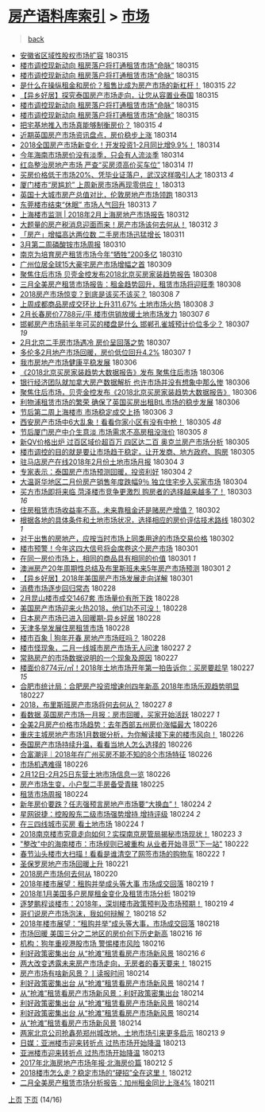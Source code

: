 [房产语料库索引](../../README.md)  > [市场](市场.md)
====
> [back](../README.md)

- [安徽省区域性股权市场扩容](http://jkwz.applinzi.com/ittc/7080719994466075658.html#%E5%AE%89%E5%BE%BD%E7%9C%81%E5%8C%BA%E5%9F%9F%E6%80%A7%E8%82%A1%E6%9D%83%E5%B8%82%E5%9C%BA%E6%89%A9%E5%AE%B9) 180315  
- [楼市调控现新动向 租房落户将打通租赁市场“命脉”](http://jkwz.applinzi.com/ittc/7080705112047879174.html#%E6%A5%BC%E5%B8%82%E8%B0%83%E6%8E%A7%E7%8E%B0%E6%96%B0%E5%8A%A8%E5%90%91+%E7%A7%9F%E6%88%BF%E8%90%BD%E6%88%B7%E5%B0%86%E6%89%93%E9%80%9A%E7%A7%9F%E8%B5%81%E5%B8%82%E5%9C%BA%E2%80%9C%E5%91%BD%E8%84%89%E2%80%9D) 180315  
- [楼市调控现新动向 租房落户将打通租赁市场“命脉”](http://jkwz.applinzi.com/ittc/7080711509028373510.html#%E6%A5%BC%E5%B8%82%E8%B0%83%E6%8E%A7%E7%8E%B0%E6%96%B0%E5%8A%A8%E5%90%91+%E7%A7%9F%E6%88%BF%E8%90%BD%E6%88%B7%E5%B0%86%E6%89%93%E9%80%9A%E7%A7%9F%E8%B5%81%E5%B8%82%E5%9C%BA%E2%80%9C%E5%91%BD%E8%84%89%E2%80%9D) 180315  
- [是什么在操纵租金和房价？租售比成为房产市场的新杠杆！](http://jkwz.applinzi.com/ittc/7080698662336594955.html#%E6%98%AF%E4%BB%80%E4%B9%88%E5%9C%A8%E6%93%8D%E7%BA%B5%E7%A7%9F%E9%87%91%E5%92%8C%E6%88%BF%E4%BB%B7%EF%BC%9F%E7%A7%9F%E5%94%AE%E6%AF%94%E6%88%90%E4%B8%BA%E6%88%BF%E4%BA%A7%E5%B8%82%E5%9C%BA%E7%9A%84%E6%96%B0%E6%9D%A0%E6%9D%86%EF%BC%81) 180315 *22* 
- [【异乡好居】探究泰国房产市场走向，让您从容置业泰国](http://jkwz.applinzi.com/ittc/7080650152253850635.html#%E3%80%90%E5%BC%82%E4%B9%A1%E5%A5%BD%E5%B1%85%E3%80%91%E6%8E%A2%E7%A9%B6%E6%B3%B0%E5%9B%BD%E6%88%BF%E4%BA%A7%E5%B8%82%E5%9C%BA%E8%B5%B0%E5%90%91%EF%BC%8C%E8%AE%A9%E6%82%A8%E4%BB%8E%E5%AE%B9%E7%BD%AE%E4%B8%9A%E6%B3%B0%E5%9B%BD) 180315  
- [楼市调控现新动向 租房落户将打通租赁市场“命脉”](http://jkwz.applinzi.com/ittc/7080649326487667723.html#%E6%A5%BC%E5%B8%82%E8%B0%83%E6%8E%A7%E7%8E%B0%E6%96%B0%E5%8A%A8%E5%90%91+%E7%A7%9F%E6%88%BF%E8%90%BD%E6%88%B7%E5%B0%86%E6%89%93%E9%80%9A%E7%A7%9F%E8%B5%81%E5%B8%82%E5%9C%BA%E2%80%9C%E5%91%BD%E8%84%89%E2%80%9D) 180315  
- [楼市调控现新动向 租房落户将打通租赁市场“命脉”](http://jkwz.applinzi.com/ittc/7080648910672757770.html#%E6%A5%BC%E5%B8%82%E8%B0%83%E6%8E%A7%E7%8E%B0%E6%96%B0%E5%8A%A8%E5%90%91+%E7%A7%9F%E6%88%BF%E8%90%BD%E6%88%B7%E5%B0%86%E6%89%93%E9%80%9A%E7%A7%9F%E8%B5%81%E5%B8%82%E5%9C%BA%E2%80%9C%E5%91%BD%E8%84%89%E2%80%9D) 180315  
- [把宅基地推入市场真能够制衡房价？](http://jkwz.applinzi.com/ittc/7080560251462222858.html#%E6%8A%8A%E5%AE%85%E5%9F%BA%E5%9C%B0%E6%8E%A8%E5%85%A5%E5%B8%82%E5%9C%BA%E7%9C%9F%E8%83%BD%E5%A4%9F%E5%88%B6%E8%A1%A1%E6%88%BF%E4%BB%B7%EF%BC%9F) 180315 *4* 
- [近期英国房产市场资讯盘点，房价稳步上涨](http://jkwz.applinzi.com/ittc/7080377962597975046.html#%E8%BF%91%E6%9C%9F%E8%8B%B1%E5%9B%BD%E6%88%BF%E4%BA%A7%E5%B8%82%E5%9C%BA%E8%B5%84%E8%AE%AF%E7%9B%98%E7%82%B9%EF%BC%8C%E6%88%BF%E4%BB%B7%E7%A8%B3%E6%AD%A5%E4%B8%8A%E6%B6%A8) 180314  
- [2018全国房产市场新变化！开发投资1-2月同比增9.9%！](http://jkwz.applinzi.com/ittc/7080369089384285191.html#2018%E5%85%A8%E5%9B%BD%E6%88%BF%E4%BA%A7%E5%B8%82%E5%9C%BA%E6%96%B0%E5%8F%98%E5%8C%96%EF%BC%81%E5%BC%80%E5%8F%91%E6%8A%95%E8%B5%841-2%E6%9C%88%E5%90%8C%E6%AF%94%E5%A2%9E9.9%25%EF%BC%81) 180314  
- [今年海南市场房价没有淡季，只会有人流淡季](http://jkwz.applinzi.com/ittc/7080255298856289297.html#%E4%BB%8A%E5%B9%B4%E6%B5%B7%E5%8D%97%E5%B8%82%E5%9C%BA%E6%88%BF%E4%BB%B7%E6%B2%A1%E6%9C%89%E6%B7%A1%E5%AD%A3%EF%BC%8C%E5%8F%AA%E4%BC%9A%E6%9C%89%E4%BA%BA%E6%B5%81%E6%B7%A1%E5%AD%A3) 180314  
- [红岛整治房地产市场 严查“买房须高价买车位”](http://jkwz.applinzi.com/ittc/7080244079223112721.html#%E7%BA%A2%E5%B2%9B%E6%95%B4%E6%B2%BB%E6%88%BF%E5%9C%B0%E4%BA%A7%E5%B8%82%E5%9C%BA+%E4%B8%A5%E6%9F%A5%E2%80%9C%E4%B9%B0%E6%88%BF%E9%A1%BB%E9%AB%98%E4%BB%B7%E4%B9%B0%E8%BD%A6%E4%BD%8D%E2%80%9D) 180314 *11* 
- [买房价格低于市场20%、凭毕业证落户，武汉这样吸引人才](http://jkwz.applinzi.com/ittc/7080027372076401675.html#%E4%B9%B0%E6%88%BF%E4%BB%B7%E6%A0%BC%E4%BD%8E%E4%BA%8E%E5%B8%82%E5%9C%BA20%25%E3%80%81%E5%87%AD%E6%AF%95%E4%B8%9A%E8%AF%81%E8%90%BD%E6%88%B7%EF%BC%8C%E6%AD%A6%E6%B1%89%E8%BF%99%E6%A0%B7%E5%90%B8%E5%BC%95%E4%BA%BA%E6%89%8D) 180313 *4* 
- [厦门楼市“房尴尬” 上周新房市场再现零供应！](http://jkwz.applinzi.com/ittc/7079903302680839175.html#%E5%8E%A6%E9%97%A8%E6%A5%BC%E5%B8%82%E2%80%9C%E6%88%BF%E5%B0%B4%E5%B0%AC%E2%80%9D+%E4%B8%8A%E5%91%A8%E6%96%B0%E6%88%BF%E5%B8%82%E5%9C%BA%E5%86%8D%E7%8E%B0%E9%9B%B6%E4%BE%9B%E5%BA%94%EF%BC%81) 180313  
- [英国十大城市房产总值对比，伦敦房地产市场领跑](http://jkwz.applinzi.com/ittc/7079899524191749127.html#%E8%8B%B1%E5%9B%BD%E5%8D%81%E5%A4%A7%E5%9F%8E%E5%B8%82%E6%88%BF%E4%BA%A7%E6%80%BB%E5%80%BC%E5%AF%B9%E6%AF%94%EF%BC%8C%E4%BC%A6%E6%95%A6%E6%88%BF%E5%9C%B0%E4%BA%A7%E5%B8%82%E5%9C%BA%E9%A2%86%E8%B7%91) 180313  
- [东莞楼市结束“休眠” 市场人气回升](http://jkwz.applinzi.com/ittc/7079898663914832906.html#%E4%B8%9C%E8%8E%9E%E6%A5%BC%E5%B8%82%E7%BB%93%E6%9D%9F%E2%80%9C%E4%BC%91%E7%9C%A0%E2%80%9D+%E5%B8%82%E5%9C%BA%E4%BA%BA%E6%B0%94%E5%9B%9E%E5%8D%87) 180313 *7* 
- [上海楼市监测 | 2018年2月上海房地产市场报告](http://jkwz.applinzi.com/ittc/7079637142357935120.html#%E4%B8%8A%E6%B5%B7%E6%A5%BC%E5%B8%82%E7%9B%91%E6%B5%8B+%7C+2018%E5%B9%B42%E6%9C%88%E4%B8%8A%E6%B5%B7%E6%88%BF%E5%9C%B0%E4%BA%A7%E5%B8%82%E5%9C%BA%E6%8A%A5%E5%91%8A) 180312  
- [大题量的房产税消息迎面而来！房产市场该何去何从！](http://jkwz.applinzi.com/ittc/7079489040921658385.html#%E5%A4%A7%E9%A2%98%E9%87%8F%E7%9A%84%E6%88%BF%E4%BA%A7%E7%A8%8E%E6%B6%88%E6%81%AF%E8%BF%8E%E9%9D%A2%E8%80%8C%E6%9D%A5%EF%BC%81%E6%88%BF%E4%BA%A7%E5%B8%82%E5%9C%BA%E8%AF%A5%E4%BD%95%E5%8E%BB%E4%BD%95%E4%BB%8E%EF%BC%81) 180312 *3* 
- [「房产」增幅高达两位数 二手房市场迅猛增长](http://jkwz.applinzi.com/ittc/7079010006186066955.html#%E3%80%8C%E6%88%BF%E4%BA%A7%E3%80%8D%E5%A2%9E%E5%B9%85%E9%AB%98%E8%BE%BE%E4%B8%A4%E4%BD%8D%E6%95%B0+%E4%BA%8C%E6%89%8B%E6%88%BF%E5%B8%82%E5%9C%BA%E8%BF%85%E7%8C%9B%E5%A2%9E%E9%95%BF) 180311  
- [3月第二周磷酸铵市场周报](http://jkwz.applinzi.com/ittc/7078846639005762576.html#3%E6%9C%88%E7%AC%AC%E4%BA%8C%E5%91%A8%E7%A3%B7%E9%85%B8%E9%93%B5%E5%B8%82%E5%9C%BA%E5%91%A8%E6%8A%A5) 180310  
- [南京为培育房产租赁市场今年“牺牲”200多亿](http://jkwz.applinzi.com/ittc/7078782317546177552.html#%E5%8D%97%E4%BA%AC%E4%B8%BA%E5%9F%B9%E8%82%B2%E6%88%BF%E4%BA%A7%E7%A7%9F%E8%B5%81%E5%B8%82%E5%9C%BA%E4%BB%8A%E5%B9%B4%E2%80%9C%E7%89%BA%E7%89%B2%E2%80%9D200%E5%A4%9A%E4%BA%BF) 180310  
- [广州位居全球15大豪宅房产市场增幅之首](http://jkwz.applinzi.com/ittc/7078205530684523536.html#%E5%B9%BF%E5%B7%9E%E4%BD%8D%E5%B1%85%E5%85%A8%E7%90%8315%E5%A4%A7%E8%B1%AA%E5%AE%85%E6%88%BF%E4%BA%A7%E5%B8%82%E5%9C%BA%E5%A2%9E%E5%B9%85%E4%B9%8B%E9%A6%96) 180309  
- [聚焦住后市场 贝壳金控发布2018北京买房家装趋势报告](http://jkwz.applinzi.com/ittc/7078164174960329735.html#%E8%81%9A%E7%84%A6%E4%BD%8F%E5%90%8E%E5%B8%82%E5%9C%BA+%E8%B4%9D%E5%A3%B3%E9%87%91%E6%8E%A7%E5%8F%91%E5%B8%832018%E5%8C%97%E4%BA%AC%E4%B9%B0%E6%88%BF%E5%AE%B6%E8%A3%85%E8%B6%8B%E5%8A%BF%E6%8A%A5%E5%91%8A) 180308  
- [三月全美房产租赁市场报告：租金趋势回升，租赁市场将迎旺季](http://jkwz.applinzi.com/ittc/7078105678227178506.html#%E4%B8%89%E6%9C%88%E5%85%A8%E7%BE%8E%E6%88%BF%E4%BA%A7%E7%A7%9F%E8%B5%81%E5%B8%82%E5%9C%BA%E6%8A%A5%E5%91%8A%EF%BC%9A%E7%A7%9F%E9%87%91%E8%B6%8B%E5%8A%BF%E5%9B%9E%E5%8D%87%EF%BC%8C%E7%A7%9F%E8%B5%81%E5%B8%82%E5%9C%BA%E5%B0%86%E8%BF%8E%E6%97%BA%E5%AD%A3) 180308  
- [2018房产市场惊变？到底是该买不该买？](http://jkwz.applinzi.com/ittc/7075933864122123274.html#2018%E6%88%BF%E4%BA%A7%E5%B8%82%E5%9C%BA%E6%83%8A%E5%8F%98%EF%BC%9F%E5%88%B0%E5%BA%95%E6%98%AF%E8%AF%A5%E4%B9%B0%E4%B8%8D%E8%AF%A5%E4%B9%B0%EF%BC%9F) 180308 *7* 
- [上周成都商品房成交环比上升311.67%  土地市场火热](http://jkwz.applinzi.com/ittc/7078038375993181190.html#%E4%B8%8A%E5%91%A8%E6%88%90%E9%83%BD%E5%95%86%E5%93%81%E6%88%BF%E6%88%90%E4%BA%A4%E7%8E%AF%E6%AF%94%E4%B8%8A%E5%8D%87311.67%25++%E5%9C%9F%E5%9C%B0%E5%B8%82%E5%9C%BA%E7%81%AB%E7%83%AD) 180308 *3* 
- [2月长春房价7788元/平 楼市供销放缓土地市场发力](http://jkwz.applinzi.com/ittc/7077727881927328779.html#2%E6%9C%88%E9%95%BF%E6%98%A5%E6%88%BF%E4%BB%B77788%E5%85%83%2F%E5%B9%B3+%E6%A5%BC%E5%B8%82%E4%BE%9B%E9%94%80%E6%94%BE%E7%BC%93%E5%9C%9F%E5%9C%B0%E5%B8%82%E5%9C%BA%E5%8F%91%E5%8A%9B) 180307 *6* 
- [邯郸房产市场前半年可买的楼盘是什么 邯郸孔雀城预计价位多少？](http://jkwz.applinzi.com/ittc/7077715718005326864.html#%E9%82%AF%E9%83%B8%E6%88%BF%E4%BA%A7%E5%B8%82%E5%9C%BA%E5%89%8D%E5%8D%8A%E5%B9%B4%E5%8F%AF%E4%B9%B0%E7%9A%84%E6%A5%BC%E7%9B%98%E6%98%AF%E4%BB%80%E4%B9%88+%E9%82%AF%E9%83%B8%E5%AD%94%E9%9B%80%E5%9F%8E%E9%A2%84%E8%AE%A1%E4%BB%B7%E4%BD%8D%E5%A4%9A%E5%B0%91%EF%BC%9F) 180307 *19* 
- [2月北京二手房市场遇冷 房价呈回落之势](http://jkwz.applinzi.com/ittc/7077679676996977671.html#2%E6%9C%88%E5%8C%97%E4%BA%AC%E4%BA%8C%E6%89%8B%E6%88%BF%E5%B8%82%E5%9C%BA%E9%81%87%E5%86%B7+%E6%88%BF%E4%BB%B7%E5%91%88%E5%9B%9E%E8%90%BD%E4%B9%8B%E5%8A%BF) 180307  
- [多伦多2月地产市场回暖，房价低位回升4.2%](http://jkwz.applinzi.com/ittc/7077654813146088458.html#%E5%A4%9A%E4%BC%A6%E5%A4%9A2%E6%9C%88%E5%9C%B0%E4%BA%A7%E5%B8%82%E5%9C%BA%E5%9B%9E%E6%9A%96%EF%BC%8C%E6%88%BF%E4%BB%B7%E4%BD%8E%E4%BD%8D%E5%9B%9E%E5%8D%874.2%25) 180307 *1* 
- [我市房地产市场健康平稳发展](http://jkwz.applinzi.com/ittc/7077429525086733319.html#%E6%88%91%E5%B8%82%E6%88%BF%E5%9C%B0%E4%BA%A7%E5%B8%82%E5%9C%BA%E5%81%A5%E5%BA%B7%E5%B9%B3%E7%A8%B3%E5%8F%91%E5%B1%95) 180306  
- [《2018北京买房家装趋势大数据报告》发布 聚焦住后市场](http://jkwz.applinzi.com/ittc/7077419083631166474.html#%E3%80%8A2018%E5%8C%97%E4%BA%AC%E4%B9%B0%E6%88%BF%E5%AE%B6%E8%A3%85%E8%B6%8B%E5%8A%BF%E5%A4%A7%E6%95%B0%E6%8D%AE%E6%8A%A5%E5%91%8A%E3%80%8B%E5%8F%91%E5%B8%83+%E8%81%9A%E7%84%A6%E4%BD%8F%E5%90%8E%E5%B8%82%E5%9C%BA) 180306  
- [银行经济团队就加拿大房产数据解析 也许市场并没有想象中那么惨](http://jkwz.applinzi.com/ittc/7076908614386451462.html#%E9%93%B6%E8%A1%8C%E7%BB%8F%E6%B5%8E%E5%9B%A2%E9%98%9F%E5%B0%B1%E5%8A%A0%E6%8B%BF%E5%A4%A7%E6%88%BF%E4%BA%A7%E6%95%B0%E6%8D%AE%E8%A7%A3%E6%9E%90+%E4%B9%9F%E8%AE%B8%E5%B8%82%E5%9C%BA%E5%B9%B6%E6%B2%A1%E6%9C%89%E6%83%B3%E8%B1%A1%E4%B8%AD%E9%82%A3%E4%B9%88%E6%83%A8) 180306  
- [聚焦住后市场，贝壳金控发布《2018北京买房家装趋势大数据报告》](http://jkwz.applinzi.com/ittc/7077337062489719818.html#%E8%81%9A%E7%84%A6%E4%BD%8F%E5%90%8E%E5%B8%82%E5%9C%BA%EF%BC%8C%E8%B4%9D%E5%A3%B3%E9%87%91%E6%8E%A7%E5%8F%91%E5%B8%83%E3%80%8A2018%E5%8C%97%E4%BA%AC%E4%B9%B0%E6%88%BF%E5%AE%B6%E8%A3%85%E8%B6%8B%E5%8A%BF%E5%A4%A7%E6%95%B0%E6%8D%AE%E6%8A%A5%E5%91%8A%E3%80%8B) 180306  
- [利物浦租赁市场的繁荣 确保了英国买房出租BtL市场的稳步发展](http://jkwz.applinzi.com/ittc/7077018433705477136.html#%E5%88%A9%E7%89%A9%E6%B5%A6%E7%A7%9F%E8%B5%81%E5%B8%82%E5%9C%BA%E7%9A%84%E7%B9%81%E8%8D%A3+%E7%A1%AE%E4%BF%9D%E4%BA%86%E8%8B%B1%E5%9B%BD%E4%B9%B0%E6%88%BF%E5%87%BA%E7%A7%9FBtL%E5%B8%82%E5%9C%BA%E7%9A%84%E7%A8%B3%E6%AD%A5%E5%8F%91%E5%B1%95) 180306  
- [节后第二周上海楼市 市场稳定成交上扬](http://jkwz.applinzi.com/ittc/7077288863242650641.html#%E8%8A%82%E5%90%8E%E7%AC%AC%E4%BA%8C%E5%91%A8%E4%B8%8A%E6%B5%B7%E6%A5%BC%E5%B8%82+%E5%B8%82%E5%9C%BA%E7%A8%B3%E5%AE%9A%E6%88%90%E4%BA%A4%E4%B8%8A%E6%89%AC) 180306 *3* 
- [西安房产市场中6大乱象！看看你家小区有没有中枪！](http://jkwz.applinzi.com/ittc/7077005226727179280.html#%E8%A5%BF%E5%AE%89%E6%88%BF%E4%BA%A7%E5%B8%82%E5%9C%BA%E4%B8%AD6%E5%A4%A7%E4%B9%B1%E8%B1%A1%EF%BC%81%E7%9C%8B%E7%9C%8B%E4%BD%A0%E5%AE%B6%E5%B0%8F%E5%8C%BA%E6%9C%89%E6%B2%A1%E6%9C%89%E4%B8%AD%E6%9E%AA%EF%BC%81) 180305 *48* 
- [节后厦门房产中介生意淡 市场需求不高房租没涨价](http://jkwz.applinzi.com/ittc/7076924541026960391.html#%E8%8A%82%E5%90%8E%E5%8E%A6%E9%97%A8%E6%88%BF%E4%BA%A7%E4%B8%AD%E4%BB%8B%E7%94%9F%E6%84%8F%E6%B7%A1+%E5%B8%82%E5%9C%BA%E9%9C%80%E6%B1%82%E4%B8%8D%E9%AB%98%E6%88%BF%E7%A7%9F%E6%B2%A1%E6%B6%A8%E4%BB%B7) 180305 *8* 
- [新QV价格出炉 过百区域价超百万 四区达二百 奥克兰房产市场分析](http://jkwz.applinzi.com/ittc/7076581139383059463.html#%E6%96%B0QV%E4%BB%B7%E6%A0%BC%E5%87%BA%E7%82%89+%E8%BF%87%E7%99%BE%E5%8C%BA%E5%9F%9F%E4%BB%B7%E8%B6%85%E7%99%BE%E4%B8%87+%E5%9B%9B%E5%8C%BA%E8%BE%BE%E4%BA%8C%E7%99%BE+%E5%A5%A5%E5%85%8B%E5%85%B0%E6%88%BF%E4%BA%A7%E5%B8%82%E5%9C%BA%E5%88%86%E6%9E%90) 180305  
- [楼市调控的目的就是要让市场趋于稳定，让开发商、地方政府、购房](http://jkwz.applinzi.com/ittc/7076913664374604816.html#%E6%A5%BC%E5%B8%82%E8%B0%83%E6%8E%A7%E7%9A%84%E7%9B%AE%E7%9A%84%E5%B0%B1%E6%98%AF%E8%A6%81%E8%AE%A9%E5%B8%82%E5%9C%BA%E8%B6%8B%E4%BA%8E%E7%A8%B3%E5%AE%9A%EF%BC%8C%E8%AE%A9%E5%BC%80%E5%8F%91%E5%95%86%E3%80%81%E5%9C%B0%E6%96%B9%E6%94%BF%E5%BA%9C%E3%80%81%E8%B4%AD%E6%88%BF) 180305  
- [驻马店房产在线2018年2月份土地市场月报](http://jkwz.applinzi.com/ittc/7076678915676701703.html#%E9%A9%BB%E9%A9%AC%E5%BA%97%E6%88%BF%E4%BA%A7%E5%9C%A8%E7%BA%BF2018%E5%B9%B42%E6%9C%88%E4%BB%BD%E5%9C%9F%E5%9C%B0%E5%B8%82%E5%9C%BA%E6%9C%88%E6%8A%A5) 180304 *3* 
- [专家表示：泰国房产市场预测回暖，投资利好](http://jkwz.applinzi.com/ittc/7076594255412069392.html#%E4%B8%93%E5%AE%B6%E8%A1%A8%E7%A4%BA%EF%BC%9A%E6%B3%B0%E5%9B%BD%E6%88%BF%E4%BA%A7%E5%B8%82%E5%9C%BA%E9%A2%84%E6%B5%8B%E5%9B%9E%E6%9A%96%EF%BC%8C%E6%8A%95%E8%B5%84%E5%88%A9%E5%A5%BD) 180304 *2* 
- [大温哥华地区二月份房产销售年度跌幅9％ 独立住宅步入买家市场](http://jkwz.applinzi.com/ittc/7076568543862981648.html#%E5%A4%A7%E6%B8%A9%E5%93%A5%E5%8D%8E%E5%9C%B0%E5%8C%BA%E4%BA%8C%E6%9C%88%E4%BB%BD%E6%88%BF%E4%BA%A7%E9%94%80%E5%94%AE%E5%B9%B4%E5%BA%A6%E8%B7%8C%E5%B9%859%EF%BC%85+%E7%8B%AC%E7%AB%8B%E4%BD%8F%E5%AE%85%E6%AD%A5%E5%85%A5%E4%B9%B0%E5%AE%B6%E5%B8%82%E5%9C%BA) 180304  
- [买方市场即将来临 菏泽楼市竞争更激烈 购房者的选择越来越多了！](http://jkwz.applinzi.com/ittc/7076214581087437830.html#%E4%B9%B0%E6%96%B9%E5%B8%82%E5%9C%BA%E5%8D%B3%E5%B0%86%E6%9D%A5%E4%B8%B4+%E8%8F%8F%E6%B3%BD%E6%A5%BC%E5%B8%82%E7%AB%9E%E4%BA%89%E6%9B%B4%E6%BF%80%E7%83%88+%E8%B4%AD%E6%88%BF%E8%80%85%E7%9A%84%E9%80%89%E6%8B%A9%E8%B6%8A%E6%9D%A5%E8%B6%8A%E5%A4%9A%E4%BA%86%EF%BC%81) 180303 *16* 
- [住房租赁市场收益率不高，未来靠租金还是赌房产增值？](http://jkwz.applinzi.com/ittc/7075900007360496657.html#%E4%BD%8F%E6%88%BF%E7%A7%9F%E8%B5%81%E5%B8%82%E5%9C%BA%E6%94%B6%E7%9B%8A%E7%8E%87%E4%B8%8D%E9%AB%98%EF%BC%8C%E6%9C%AA%E6%9D%A5%E9%9D%A0%E7%A7%9F%E9%87%91%E8%BF%98%E6%98%AF%E8%B5%8C%E6%88%BF%E4%BA%A7%E5%A2%9E%E5%80%BC%EF%BC%9F) 180302  
- [根据各地的具体条件和土地市场状况，选择相应的房价评估技术路线](http://jkwz.applinzi.com/ittc/7075810118946259978.html#%E6%A0%B9%E6%8D%AE%E5%90%84%E5%9C%B0%E7%9A%84%E5%85%B7%E4%BD%93%E6%9D%A1%E4%BB%B6%E5%92%8C%E5%9C%9F%E5%9C%B0%E5%B8%82%E5%9C%BA%E7%8A%B6%E5%86%B5%EF%BC%8C%E9%80%89%E6%8B%A9%E7%9B%B8%E5%BA%94%E7%9A%84%E6%88%BF%E4%BB%B7%E8%AF%84%E4%BC%B0%E6%8A%80%E6%9C%AF%E8%B7%AF%E7%BA%BF) 180302 *1* 
- [对于出售的房地产，应按当时市场上同类用途的市场交易价格](http://jkwz.applinzi.com/ittc/7075806627846685703.html#%E5%AF%B9%E4%BA%8E%E5%87%BA%E5%94%AE%E7%9A%84%E6%88%BF%E5%9C%B0%E4%BA%A7%EF%BC%8C%E5%BA%94%E6%8C%89%E5%BD%93%E6%97%B6%E5%B8%82%E5%9C%BA%E4%B8%8A%E5%90%8C%E7%B1%BB%E7%94%A8%E9%80%94%E7%9A%84%E5%B8%82%E5%9C%BA%E4%BA%A4%E6%98%93%E4%BB%B7%E6%A0%BC) 180302  
- [楼市预警！今年这四大信号将会席卷这个房产市场](http://jkwz.applinzi.com/ittc/7075560153107923985.html#%E6%A5%BC%E5%B8%82%E9%A2%84%E8%AD%A6%EF%BC%81%E4%BB%8A%E5%B9%B4%E8%BF%99%E5%9B%9B%E5%A4%A7%E4%BF%A1%E5%8F%B7%E5%B0%86%E4%BC%9A%E5%B8%AD%E5%8D%B7%E8%BF%99%E4%B8%AA%E6%88%BF%E4%BA%A7%E5%B8%82%E5%9C%BA) 180301  
- [在同一房价市场上，相同的商品具有相同的价值](http://jkwz.applinzi.com/ittc/7075540560134013959.html#%E5%9C%A8%E5%90%8C%E4%B8%80%E6%88%BF%E4%BB%B7%E5%B8%82%E5%9C%BA%E4%B8%8A%EF%BC%8C%E7%9B%B8%E5%90%8C%E7%9A%84%E5%95%86%E5%93%81%E5%85%B7%E6%9C%89%E7%9B%B8%E5%90%8C%E7%9A%84%E4%BB%B7%E5%80%BC) 180301 *1* 
- [澳洲房产20年周期性总结及布里斯班未来5年房产市场预测](http://jkwz.applinzi.com/ittc/7075519083229742096.html#%E6%BE%B3%E6%B4%B2%E6%88%BF%E4%BA%A720%E5%B9%B4%E5%91%A8%E6%9C%9F%E6%80%A7%E6%80%BB%E7%BB%93%E5%8F%8A%E5%B8%83%E9%87%8C%E6%96%AF%E7%8F%AD%E6%9C%AA%E6%9D%A55%E5%B9%B4%E6%88%BF%E4%BA%A7%E5%B8%82%E5%9C%BA%E9%A2%84%E6%B5%8B) 180301 *2* 
- [【异乡好居】2018年美国房产市场发展走向详解](http://jkwz.applinzi.com/ittc/7075441345160545296.html#%E3%80%90%E5%BC%82%E4%B9%A1%E5%A5%BD%E5%B1%85%E3%80%912018%E5%B9%B4%E7%BE%8E%E5%9B%BD%E6%88%BF%E4%BA%A7%E5%B8%82%E5%9C%BA%E5%8F%91%E5%B1%95%E8%B5%B0%E5%90%91%E8%AF%A6%E8%A7%A3) 180301  
- [消费市场逐步回归常态](http://jkwz.applinzi.com/ittc/7075176101393728529.html#%E6%B6%88%E8%B4%B9%E5%B8%82%E5%9C%BA%E9%80%90%E6%AD%A5%E5%9B%9E%E5%BD%92%E5%B8%B8%E6%80%81) 180228  
- [2月昆山楼市成交1467套 市场量价有所下跌](http://jkwz.applinzi.com/ittc/7075167248501441547.html#2%E6%9C%88%E6%98%86%E5%B1%B1%E6%A5%BC%E5%B8%82%E6%88%90%E4%BA%A41467%E5%A5%97+%E5%B8%82%E5%9C%BA%E9%87%8F%E4%BB%B7%E6%9C%89%E6%89%80%E4%B8%8B%E8%B7%8C) 180228  
- [美国房产市场迎来火热2018，他们功不可没！](http://jkwz.applinzi.com/ittc/7075161272226415622.html#%E7%BE%8E%E5%9B%BD%E6%88%BF%E4%BA%A7%E5%B8%82%E5%9C%BA%E8%BF%8E%E6%9D%A5%E7%81%AB%E7%83%AD2018%EF%BC%8C%E4%BB%96%E4%BB%AC%E5%8A%9F%E4%B8%8D%E5%8F%AF%E6%B2%A1%EF%BC%81) 180228  
- [日本房产市场已进入回暖期-异乡好居](http://jkwz.applinzi.com/ittc/7075133408357647377.html#%E6%97%A5%E6%9C%AC%E6%88%BF%E4%BA%A7%E5%B8%82%E5%9C%BA%E5%B7%B2%E8%BF%9B%E5%85%A5%E5%9B%9E%E6%9A%96%E6%9C%9F-%E5%BC%82%E4%B9%A1%E5%A5%BD%E5%B1%85) 180228  
- [天津多举发展住房租赁市场](http://jkwz.applinzi.com/ittc/7075094883516023818.html#%E5%A4%A9%E6%B4%A5%E5%A4%9A%E4%B8%BE%E5%8F%91%E5%B1%95%E4%BD%8F%E6%88%BF%E7%A7%9F%E8%B5%81%E5%B8%82%E5%9C%BA) 180228  
- [楼市百象 | 狗年开春 房地产市场旺吗？](http://jkwz.applinzi.com/ittc/7075074587853587467.html#%E6%A5%BC%E5%B8%82%E7%99%BE%E8%B1%A1+%7C+%E7%8B%97%E5%B9%B4%E5%BC%80%E6%98%A5+%E6%88%BF%E5%9C%B0%E4%BA%A7%E5%B8%82%E5%9C%BA%E6%97%BA%E5%90%97%EF%BC%9F) 180228  
- [楼市怪现象，二月一线城市房产市场无人问津](http://jkwz.applinzi.com/ittc/7075103601267835915.html#%E6%A5%BC%E5%B8%82%E6%80%AA%E7%8E%B0%E8%B1%A1%EF%BC%8C%E4%BA%8C%E6%9C%88%E4%B8%80%E7%BA%BF%E5%9F%8E%E5%B8%82%E6%88%BF%E4%BA%A7%E5%B8%82%E5%9C%BA%E6%97%A0%E4%BA%BA%E9%97%AE%E6%B4%A5) 180227 *2* 
- [常熟房产的市场数据说明的一个现象及原因](http://jkwz.applinzi.com/ittc/7074812201674474512.html#%E5%B8%B8%E7%86%9F%E6%88%BF%E4%BA%A7%E7%9A%84%E5%B8%82%E5%9C%BA%E6%95%B0%E6%8D%AE%E8%AF%B4%E6%98%8E%E7%9A%84%E4%B8%80%E4%B8%AA%E7%8E%B0%E8%B1%A1%E5%8F%8A%E5%8E%9F%E5%9B%A0) 180227  
- [楼面价8774元/㎡！2018年土地市场开年第一拍告诉你：买房要趁早](http://jkwz.applinzi.com/ittc/7074786969936987142.html#%E6%A5%BC%E9%9D%A2%E4%BB%B78774%E5%85%83%2F%E3%8E%A1%EF%BC%812018%E5%B9%B4%E5%9C%9F%E5%9C%B0%E5%B8%82%E5%9C%BA%E5%BC%80%E5%B9%B4%E7%AC%AC%E4%B8%80%E6%8B%8D%E5%91%8A%E8%AF%89%E4%BD%A0%EF%BC%9A%E4%B9%B0%E6%88%BF%E8%A6%81%E8%B6%81%E6%97%A9) 180227 *15* 
- [合肥市统计局：合肥房产投资增速创四年新高 2018年市场乐观趋势明显](http://jkwz.applinzi.com/ittc/7074753519234319377.html#%E5%90%88%E8%82%A5%E5%B8%82%E7%BB%9F%E8%AE%A1%E5%B1%80%EF%BC%9A%E5%90%88%E8%82%A5%E6%88%BF%E4%BA%A7%E6%8A%95%E8%B5%84%E5%A2%9E%E9%80%9F%E5%88%9B%E5%9B%9B%E5%B9%B4%E6%96%B0%E9%AB%98+2018%E5%B9%B4%E5%B8%82%E5%9C%BA%E4%B9%90%E8%A7%82%E8%B6%8B%E5%8A%BF%E6%98%8E%E6%98%BE) 180227  
- [2018，布里斯班房产市场将何去何从？](http://jkwz.applinzi.com/ittc/7074713417078539270.html#2018%EF%BC%8C%E5%B8%83%E9%87%8C%E6%96%AF%E7%8F%AD%E6%88%BF%E4%BA%A7%E5%B8%82%E5%9C%BA%E5%B0%86%E4%BD%95%E5%8E%BB%E4%BD%95%E4%BB%8E%EF%BC%9F) 180227 *8* 
- [看数据 英国房产市场一月报：房市回暖，买家开始活跃](http://jkwz.applinzi.com/ittc/7074711110718850065.html#%E7%9C%8B%E6%95%B0%E6%8D%AE+%E8%8B%B1%E5%9B%BD%E6%88%BF%E4%BA%A7%E5%B8%82%E5%9C%BA%E4%B8%80%E6%9C%88%E6%8A%A5%EF%BC%9A%E6%88%BF%E5%B8%82%E5%9B%9E%E6%9A%96%EF%BC%8C%E4%B9%B0%E5%AE%B6%E5%BC%80%E5%A7%8B%E6%B4%BB%E8%B7%83) 180227 *1* 
- [全美2月房产价格市场趋势：去年西部五州房价涨幅最大](http://jkwz.applinzi.com/ittc/7074445128951661578.html#%E5%85%A8%E7%BE%8E2%E6%9C%88%E6%88%BF%E4%BA%A7%E4%BB%B7%E6%A0%BC%E5%B8%82%E5%9C%BA%E8%B6%8B%E5%8A%BF%EF%BC%9A%E5%8E%BB%E5%B9%B4%E8%A5%BF%E9%83%A8%E4%BA%94%E5%B7%9E%E6%88%BF%E4%BB%B7%E6%B6%A8%E5%B9%85%E6%9C%80%E5%A4%A7) 180226  
- [重庆主城房地产市场1月数据分析，为你解读接下来的楼市风向！](http://jkwz.applinzi.com/ittc/7074433445931779089.html#%E9%87%8D%E5%BA%86%E4%B8%BB%E5%9F%8E%E6%88%BF%E5%9C%B0%E4%BA%A7%E5%B8%82%E5%9C%BA1%E6%9C%88%E6%95%B0%E6%8D%AE%E5%88%86%E6%9E%90%EF%BC%8C%E4%B8%BA%E4%BD%A0%E8%A7%A3%E8%AF%BB%E6%8E%A5%E4%B8%8B%E6%9D%A5%E7%9A%84%E6%A5%BC%E5%B8%82%E9%A3%8E%E5%90%91%EF%BC%81) 180226  
- [泰国房产市场持续升温，看看当地人怎么选择的](http://jkwz.applinzi.com/ittc/7074346199564157958.html#%E6%B3%B0%E5%9B%BD%E6%88%BF%E4%BA%A7%E5%B8%82%E5%9C%BA%E6%8C%81%E7%BB%AD%E5%8D%87%E6%B8%A9%EF%BC%8C%E7%9C%8B%E7%9C%8B%E5%BD%93%E5%9C%B0%E4%BA%BA%E6%80%8E%E4%B9%88%E9%80%89%E6%8B%A9%E7%9A%84) 180226  
- [合富潮评｜2018年在广州买房不能不知的8个市场特征](http://jkwz.applinzi.com/ittc/7074338331163100166.html#%E5%90%88%E5%AF%8C%E6%BD%AE%E8%AF%84%EF%BD%9C2018%E5%B9%B4%E5%9C%A8%E5%B9%BF%E5%B7%9E%E4%B9%B0%E6%88%BF%E4%B8%8D%E8%83%BD%E4%B8%8D%E7%9F%A5%E7%9A%848%E4%B8%AA%E5%B8%82%E5%9C%BA%E7%89%B9%E5%BE%81) 180226  
- [市场机遇难得](http://jkwz.applinzi.com/ittc/7074310282921116689.html#%E5%B8%82%E5%9C%BA%E6%9C%BA%E9%81%87%E9%9A%BE%E5%BE%97) 180226  
- [2月12日-2月25日东营土地市场信息一览](http://jkwz.applinzi.com/ittc/7074295891140019216.html#2%E6%9C%8812%E6%97%A5-2%E6%9C%8825%E6%97%A5%E4%B8%9C%E8%90%A5%E5%9C%9F%E5%9C%B0%E5%B8%82%E5%9C%BA%E4%BF%A1%E6%81%AF%E4%B8%80%E8%A7%88) 180226  
- [房产市场生变，小户型二手房备受青睐](http://jkwz.applinzi.com/ittc/7073975994346374155.html#%E6%88%BF%E4%BA%A7%E5%B8%82%E5%9C%BA%E7%94%9F%E5%8F%98%EF%BC%8C%E5%B0%8F%E6%88%B7%E5%9E%8B%E4%BA%8C%E6%89%8B%E6%88%BF%E5%A4%87%E5%8F%97%E9%9D%92%E7%9D%90) 180225  
- [租赁市场周报](http://jkwz.applinzi.com/ittc/7073709691064812555.html#%E7%A7%9F%E8%B5%81%E5%B8%82%E5%9C%BA%E5%91%A8%E6%8A%A5) 180224  
- [新年房价要跌？任志强预言房地产市场要“大换血”！](http://jkwz.applinzi.com/ittc/7073629015992960010.html#%E6%96%B0%E5%B9%B4%E6%88%BF%E4%BB%B7%E8%A6%81%E8%B7%8C%EF%BC%9F%E4%BB%BB%E5%BF%97%E5%BC%BA%E9%A2%84%E8%A8%80%E6%88%BF%E5%9C%B0%E4%BA%A7%E5%B8%82%E5%9C%BA%E8%A6%81%E2%80%9C%E5%A4%A7%E6%8D%A2%E8%A1%80%E2%80%9D%EF%BC%81) 180224 *2* 
- [星网锐捷：控股股东二级市场强势增持 增持评级](http://jkwz.applinzi.com/ittc/7073596001208501265.html#%E6%98%9F%E7%BD%91%E9%94%90%E6%8D%B7%EF%BC%9A%E6%8E%A7%E8%82%A1%E8%82%A1%E4%B8%9C%E4%BA%8C%E7%BA%A7%E5%B8%82%E5%9C%BA%E5%BC%BA%E5%8A%BF%E5%A2%9E%E6%8C%81+%E5%A2%9E%E6%8C%81%E8%AF%84%E7%BA%A7) 180224 *2* 
- [在三四线城市买房  看土地市场](http://jkwz.applinzi.com/ittc/7073574986411672582.html#%E5%9C%A8%E4%B8%89%E5%9B%9B%E7%BA%BF%E5%9F%8E%E5%B8%82%E4%B9%B0%E6%88%BF++%E7%9C%8B%E5%9C%9F%E5%9C%B0%E5%B8%82%E5%9C%BA) 180224 *1* 
- [2018南京楼市究竟走向如何？实探南京房管局揭秘市场现状！](http://jkwz.applinzi.com/ittc/7073206634728129552.html#2018%E5%8D%97%E4%BA%AC%E6%A5%BC%E5%B8%82%E7%A9%B6%E7%AB%9F%E8%B5%B0%E5%90%91%E5%A6%82%E4%BD%95%EF%BC%9F%E5%AE%9E%E6%8E%A2%E5%8D%97%E4%BA%AC%E6%88%BF%E7%AE%A1%E5%B1%80%E6%8F%AD%E7%A7%98%E5%B8%82%E5%9C%BA%E7%8E%B0%E7%8A%B6%EF%BC%81) 180223 *3* 
- [&quot;整改&quot;中的海南楼市：市场规则已被重构 从业者开始寻觅&quot;下一站&quot;](http://jkwz.applinzi.com/ittc/7072967253077525511.html#%26quot%3B%E6%95%B4%E6%94%B9%26quot%3B%E4%B8%AD%E7%9A%84%E6%B5%B7%E5%8D%97%E6%A5%BC%E5%B8%82%EF%BC%9A%E5%B8%82%E5%9C%BA%E8%A7%84%E5%88%99%E5%B7%B2%E8%A2%AB%E9%87%8D%E6%9E%84+%E4%BB%8E%E4%B8%9A%E8%80%85%E5%BC%80%E5%A7%8B%E5%AF%BB%E8%A7%85%26quot%3B%E4%B8%8B%E4%B8%80%E7%AB%99%26quot%3B) 180222  
- [春节汕头楼市大扫描！看看是谁清空了网签市场的购物车](http://jkwz.applinzi.com/ittc/7072935729472996362.html#%E6%98%A5%E8%8A%82%E6%B1%95%E5%A4%B4%E6%A5%BC%E5%B8%82%E5%A4%A7%E6%89%AB%E6%8F%8F%EF%BC%81%E7%9C%8B%E7%9C%8B%E6%98%AF%E8%B0%81%E6%B8%85%E7%A9%BA%E4%BA%86%E7%BD%91%E7%AD%BE%E5%B8%82%E5%9C%BA%E7%9A%84%E8%B4%AD%E7%89%A9%E8%BD%A6) 180222 *1* 
- [圣保罗房地产市场回暖上升](http://jkwz.applinzi.com/ittc/7072676090579780624.html#%E5%9C%A3%E4%BF%9D%E7%BD%97%E6%88%BF%E5%9C%B0%E4%BA%A7%E5%B8%82%E5%9C%BA%E5%9B%9E%E6%9A%96%E4%B8%8A%E5%8D%87) 180221  
- [2018房产市场何去何从](http://jkwz.applinzi.com/ittc/7072085864195032081.html#2018%E6%88%BF%E4%BA%A7%E5%B8%82%E5%9C%BA%E4%BD%95%E5%8E%BB%E4%BD%95%E4%BB%8E) 180220  
- [2018年楼市展望：租购并举成头等大事 市场成交回落](http://jkwz.applinzi.com/ittc/7071769130187621392.html#2018%E5%B9%B4%E6%A5%BC%E5%B8%82%E5%B1%95%E6%9C%9B%EF%BC%9A%E7%A7%9F%E8%B4%AD%E5%B9%B6%E4%B8%BE%E6%88%90%E5%A4%B4%E7%AD%89%E5%A4%A7%E4%BA%8B+%E5%B8%82%E5%9C%BA%E6%88%90%E4%BA%A4%E5%9B%9E%E8%90%BD) 180219 *1* 
- [2018年1月美国多户房屋租金变化及租赁市场分析](http://jkwz.applinzi.com/ittc/7071736514126283782.html#2018%E5%B9%B41%E6%9C%88%E7%BE%8E%E5%9B%BD%E5%A4%9A%E6%88%B7%E6%88%BF%E5%B1%8B%E7%A7%9F%E9%87%91%E5%8F%98%E5%8C%96%E5%8F%8A%E7%A7%9F%E8%B5%81%E5%B8%82%E5%9C%BA%E5%88%86%E6%9E%90) 180219  
- [逐梦鹏程谈楼市：2018年，深圳楼市政策预判及市场预期！](http://jkwz.applinzi.com/ittc/7071473352709768208.html#%E9%80%90%E6%A2%A6%E9%B9%8F%E7%A8%8B%E8%B0%88%E6%A5%BC%E5%B8%82%EF%BC%9A2018%E5%B9%B4%EF%BC%8C%E6%B7%B1%E5%9C%B3%E6%A5%BC%E5%B8%82%E6%94%BF%E7%AD%96%E9%A2%84%E5%88%A4%E5%8F%8A%E5%B8%82%E5%9C%BA%E9%A2%84%E6%9C%9F%EF%BC%81) 180219 *4* 
- [哥们说房产市场泡沫，我如何辩解？](http://jkwz.applinzi.com/ittc/7071470470660883467.html#%E5%93%A5%E4%BB%AC%E8%AF%B4%E6%88%BF%E4%BA%A7%E5%B8%82%E5%9C%BA%E6%B3%A1%E6%B2%AB%EF%BC%8C%E6%88%91%E5%A6%82%E4%BD%95%E8%BE%A9%E8%A7%A3%EF%BC%9F) 180218 *52* 
- [2018年楼市展望：“租购并举”成头等大事，市场成交回落](http://jkwz.applinzi.com/ittc/7071370900350174214.html#2018%E5%B9%B4%E6%A5%BC%E5%B8%82%E5%B1%95%E6%9C%9B%EF%BC%9A%E2%80%9C%E7%A7%9F%E8%B4%AD%E5%B9%B6%E4%B8%BE%E2%80%9D%E6%88%90%E5%A4%B4%E7%AD%89%E5%A4%A7%E4%BA%8B%EF%BC%8C%E5%B8%82%E5%9C%BA%E6%88%90%E4%BA%A4%E5%9B%9E%E8%90%BD) 180218  
- [市场回暖 美国三分之二地区的房价创下历史新高](http://jkwz.applinzi.com/ittc/7070762387030672390.html#%E5%B8%82%E5%9C%BA%E5%9B%9E%E6%9A%96+%E7%BE%8E%E5%9B%BD%E4%B8%89%E5%88%86%E4%B9%8B%E4%BA%8C%E5%9C%B0%E5%8C%BA%E7%9A%84%E6%88%BF%E4%BB%B7%E5%88%9B%E4%B8%8B%E5%8E%86%E5%8F%B2%E6%96%B0%E9%AB%98) 180216 *16* 
- [机构：狗年重视港股市场 警惕楼市风险](http://jkwz.applinzi.com/ittc/7070618827887215623.html#%E6%9C%BA%E6%9E%84%EF%BC%9A%E7%8B%97%E5%B9%B4%E9%87%8D%E8%A7%86%E6%B8%AF%E8%82%A1%E5%B8%82%E5%9C%BA+%E8%AD%A6%E6%83%95%E6%A5%BC%E5%B8%82%E9%A3%8E%E9%99%A9) 180216  
- [利好政策密集出台 从“抢滩”租赁看房产市场新风景](http://jkwz.applinzi.com/ittc/7070596034495775760.html#%E5%88%A9%E5%A5%BD%E6%94%BF%E7%AD%96%E5%AF%86%E9%9B%86%E5%87%BA%E5%8F%B0+%E4%BB%8E%E2%80%9C%E6%8A%A2%E6%BB%A9%E2%80%9D%E7%A7%9F%E8%B5%81%E7%9C%8B%E6%88%BF%E4%BA%A7%E5%B8%82%E5%9C%BA%E6%96%B0%E9%A3%8E%E6%99%AF) 180216 *6* 
- [两大改变透露未来房产市场走向，无房者的春天要来！](http://jkwz.applinzi.com/ittc/7069255146767123473.html#%E4%B8%A4%E5%A4%A7%E6%94%B9%E5%8F%98%E9%80%8F%E9%9C%B2%E6%9C%AA%E6%9D%A5%E6%88%BF%E4%BA%A7%E5%B8%82%E5%9C%BA%E8%B5%B0%E5%90%91%EF%BC%8C%E6%97%A0%E6%88%BF%E8%80%85%E7%9A%84%E6%98%A5%E5%A4%A9%E8%A6%81%E6%9D%A5%EF%BC%81) 180215  
- [房产市场有啥新风景？丨读报时间](http://jkwz.applinzi.com/ittc/7069950752049333255.html#%E6%88%BF%E4%BA%A7%E5%B8%82%E5%9C%BA%E6%9C%89%E5%95%A5%E6%96%B0%E9%A3%8E%E6%99%AF%EF%BC%9F%E4%B8%A8%E8%AF%BB%E6%8A%A5%E6%97%B6%E9%97%B4) 180214  
- [利好政策密集出台 从“抢滩”租赁看房产市场新风景](http://jkwz.applinzi.com/ittc/7069895047787316231.html#%E5%88%A9%E5%A5%BD%E6%94%BF%E7%AD%96%E5%AF%86%E9%9B%86%E5%87%BA%E5%8F%B0+%E4%BB%8E%E2%80%9C%E6%8A%A2%E6%BB%A9%E2%80%9D%E7%A7%9F%E8%B5%81%E7%9C%8B%E6%88%BF%E4%BA%A7%E5%B8%82%E5%9C%BA%E6%96%B0%E9%A3%8E%E6%99%AF) 180214 *1* 
- [从“抢滩”租赁看房产市场新风景：利好政策密集出台](http://jkwz.applinzi.com/ittc/7069890052207674384.html#%E4%BB%8E%E2%80%9C%E6%8A%A2%E6%BB%A9%E2%80%9D%E7%A7%9F%E8%B5%81%E7%9C%8B%E6%88%BF%E4%BA%A7%E5%B8%82%E5%9C%BA%E6%96%B0%E9%A3%8E%E6%99%AF%EF%BC%9A%E5%88%A9%E5%A5%BD%E6%94%BF%E7%AD%96%E5%AF%86%E9%9B%86%E5%87%BA%E5%8F%B0) 180214  
- [利好政策密集出台 从“抢滩”租赁看房产市场新风景](http://jkwz.applinzi.com/ittc/7069883143274628107.html#%E5%88%A9%E5%A5%BD%E6%94%BF%E7%AD%96%E5%AF%86%E9%9B%86%E5%87%BA%E5%8F%B0+%E4%BB%8E%E2%80%9C%E6%8A%A2%E6%BB%A9%E2%80%9D%E7%A7%9F%E8%B5%81%E7%9C%8B%E6%88%BF%E4%BA%A7%E5%B8%82%E5%9C%BA%E6%96%B0%E9%A3%8E%E6%99%AF) 180214  
- [利好政策密集出台 从“抢滩”租赁看房产市场新风景](http://jkwz.applinzi.com/ittc/7069880922168361991.html#%E5%88%A9%E5%A5%BD%E6%94%BF%E7%AD%96%E5%AF%86%E9%9B%86%E5%87%BA%E5%8F%B0+%E4%BB%8E%E2%80%9C%E6%8A%A2%E6%BB%A9%E2%80%9D%E7%A7%9F%E8%B5%81%E7%9C%8B%E6%88%BF%E4%BA%A7%E5%B8%82%E5%9C%BA%E6%96%B0%E9%A3%8E%E6%99%AF) 180214  
- [从“抢滩”租赁看房产市场新风景](http://jkwz.applinzi.com/ittc/7069879609867109386.html#%E4%BB%8E%E2%80%9C%E6%8A%A2%E6%BB%A9%E2%80%9D%E7%A7%9F%E8%B5%81%E7%9C%8B%E6%88%BF%E4%BA%A7%E5%B8%82%E5%9C%BA%E6%96%B0%E9%A3%8E%E6%99%AF) 180214  
- [两家北京公司抢鑫苑郑州城改地，土地市场引来更多启示](http://jkwz.applinzi.com/ittc/7067674766977008651.html#%E4%B8%A4%E5%AE%B6%E5%8C%97%E4%BA%AC%E5%85%AC%E5%8F%B8%E6%8A%A2%E9%91%AB%E8%8B%91%E9%83%91%E5%B7%9E%E5%9F%8E%E6%94%B9%E5%9C%B0%EF%BC%8C%E5%9C%9F%E5%9C%B0%E5%B8%82%E5%9C%BA%E5%BC%95%E6%9D%A5%E6%9B%B4%E5%A4%9A%E5%90%AF%E7%A4%BA) 180213 *9* 
- [日媒：亚洲楼市迎来转折点 过热市场开始降温](http://jkwz.applinzi.com/ittc/7069484581512545286.html#%E6%97%A5%E5%AA%92%EF%BC%9A%E4%BA%9A%E6%B4%B2%E6%A5%BC%E5%B8%82%E8%BF%8E%E6%9D%A5%E8%BD%AC%E6%8A%98%E7%82%B9+%E8%BF%87%E7%83%AD%E5%B8%82%E5%9C%BA%E5%BC%80%E5%A7%8B%E9%99%8D%E6%B8%A9) 180213  
- [亚洲楼市迎来转折点 过热市场开始降温](http://jkwz.applinzi.com/ittc/7069470422339159056.html#%E4%BA%9A%E6%B4%B2%E6%A5%BC%E5%B8%82%E8%BF%8E%E6%9D%A5%E8%BD%AC%E6%8A%98%E7%82%B9+%E8%BF%87%E7%83%AD%E5%B8%82%E5%9C%BA%E5%BC%80%E5%A7%8B%E9%99%8D%E6%B8%A9) 180213  
- [2017年北海房地产市场年报·北海房价篇](http://jkwz.applinzi.com/ittc/7069209337560302598.html#2017%E5%B9%B4%E5%8C%97%E6%B5%B7%E6%88%BF%E5%9C%B0%E4%BA%A7%E5%B8%82%E5%9C%BA%E5%B9%B4%E6%8A%A5%C2%B7%E5%8C%97%E6%B5%B7%E6%88%BF%E4%BB%B7%E7%AF%87) 180212 *5* 
- [2018楼市怎么走？稳定市场的“硬招”全在这里！](http://jkwz.applinzi.com/ittc/7069125809019552784.html#2018%E6%A5%BC%E5%B8%82%E6%80%8E%E4%B9%88%E8%B5%B0%EF%BC%9F%E7%A8%B3%E5%AE%9A%E5%B8%82%E5%9C%BA%E7%9A%84%E2%80%9C%E7%A1%AC%E6%8B%9B%E2%80%9D%E5%85%A8%E5%9C%A8%E8%BF%99%E9%87%8C%EF%BC%81) 180212  
- [二月全美房产租赁市场分析报告：加州租金同比上涨4%](http://jkwz.applinzi.com/ittc/7068897791143576587.html#%E4%BA%8C%E6%9C%88%E5%85%A8%E7%BE%8E%E6%88%BF%E4%BA%A7%E7%A7%9F%E8%B5%81%E5%B8%82%E5%9C%BA%E5%88%86%E6%9E%90%E6%8A%A5%E5%91%8A%EF%BC%9A%E5%8A%A0%E5%B7%9E%E7%A7%9F%E9%87%91%E5%90%8C%E6%AF%94%E4%B8%8A%E6%B6%A84%25) 180211  


 [上页](市场15.md) [下页](市场13.md)          (14/16)